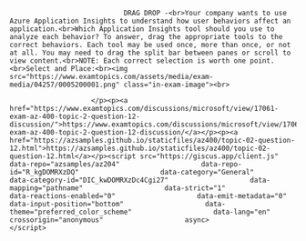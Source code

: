 <p class="card-text">
							
								DRAG DROP -<br>Your company wants to use Azure Application Insights to understand how user behaviors affect an application.<br>Which Application Insights tool should you use to analyze each behavior? To answer, drag the appropriate tools to the correct behaviors. Each tool may be used once, more than once, or not at all. You may need to drag the split bar between panes or scroll to view content.<br>NOTE: Each correct selection is worth one point.<br>Select and Place:<br><img src="https://www.examtopics.com/assets/media/exam-media/04257/0005200001.png" class="in-exam-image"><br>
							
						</p><p><a href="https://www.examtopics.com/discussions/microsoft/view/17061-exam-az-400-topic-2-question-12-discussion/">https://www.examtopics.com/discussions/microsoft/view/17061-exam-az-400-topic-2-question-12-discussion/</a></p><p><a href="https://azsamples.github.io/staticfiles/az400/topic-02-question-12.html">https://azsamples.github.io/staticfiles/az400/topic-02-question-12.html</a></p><script src="https://giscus.app/client.js"                    data-repo="azsamples/az204"                    data-repo-id="R_kgDOMRXzDQ"                    data-category="General"                    data-category-id="DIC_kwDOMRXzDc4Cgi27"                    data-mapping="pathname"                    data-strict="1"                    data-reactions-enabled="0"                    data-emit-metadata="0"                    data-input-position="bottom"                    data-theme="preferred_color_scheme"                    data-lang="en"                    crossorigin="anonymous"                    async>                    </script>